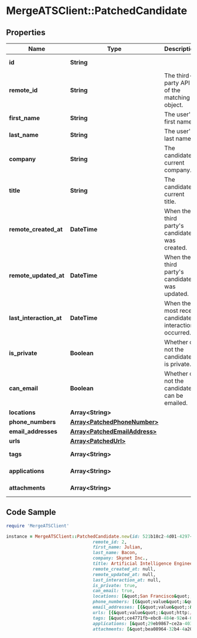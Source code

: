 # MergeATSClient::PatchedCandidate

## Properties

Name | Type | Description | Notes
------------ | ------------- | ------------- | -------------
**id** | **String** |  | [optional] [readonly] 
**remote_id** | **String** | The third-party API ID of the matching object. | [optional] 
**first_name** | **String** | The user&#39;s first name. | [optional] 
**last_name** | **String** | The user&#39;s last name. | [optional] 
**company** | **String** | The candidate&#39;s current company. | [optional] 
**title** | **String** | The candidate&#39;s current title. | [optional] 
**remote_created_at** | **DateTime** | When the third party&#39;s candidate was created. | [optional] 
**remote_updated_at** | **DateTime** | When the third party&#39;s candidate was updated. | [optional] 
**last_interaction_at** | **DateTime** | When the most recent candidate interaction occurred. | [optional] 
**is_private** | **Boolean** | Whether or not the candidate is private. | [optional] 
**can_email** | **Boolean** | Whether or not the candidate can be emailed. | [optional] 
**locations** | **Array&lt;String&gt;** |  | [optional] 
**phone_numbers** | [**Array&lt;PatchedPhoneNumber&gt;**](PatchedPhoneNumber.md) |  | [optional] 
**email_addresses** | [**Array&lt;PatchedEmailAddress&gt;**](PatchedEmailAddress.md) |  | [optional] 
**urls** | [**Array&lt;PatchedUrl&gt;**](PatchedUrl.md) |  | [optional] 
**tags** | **Array&lt;String&gt;** |  | [optional] [readonly] 
**applications** | **Array&lt;String&gt;** |  | [optional] [readonly] 
**attachments** | **Array&lt;String&gt;** |  | [optional] [readonly] 

## Code Sample

```ruby
require 'MergeATSClient'

instance = MergeATSClient::PatchedCandidate.new(id: 521b18c2-4d01-4297-b451-19858d07c133,
                                 remote_id: 2,
                                 first_name: Julian,
                                 last_name: Bacon,
                                 company: Skynet Inc.,
                                 title: Artificial Intelligence Engineer,
                                 remote_created_at: null,
                                 remote_updated_at: null,
                                 last_interaction_at: null,
                                 is_private: true,
                                 can_email: true,
                                 locations: [&quot;San Francisco&quot;,&quot;Seattle&quot;],
                                 phone_numbers: [{&quot;value&quot;:&quot;+1234567890&quot;,&quot;phone_number_type&quot;:&quot;MOBILE&quot;}],
                                 email_addresses: [{&quot;value&quot;:&quot;baconator334@hotmail.com&quot;,&quot;email_address_type&quot;:&quot;PERSONAL&quot;}],
                                 urls: [{&quot;value&quot;:&quot;http://alturl.com/p749b&quot;,&quot;url_type&quot;:&quot;BLOG&quot;}],
                                 tags: [&quot;ce4771fb-ebc8-484e-92e4-63dbe39eac2f&quot;],
                                 applications: [&quot;29eb9867-ce2a-403f-b8ce-f2844b89f078&quot;,&quot;b4d08e5c-de00-4d64-a29f-66addac9af99&quot;,&quot;4ff877d2-fb3e-4a5b-a7a5-168ddf2ffa56&quot;],
                                 attachments: [&quot;bea08964-32b4-4a20-8bb4-2612ba09de1d&quot;])
```


